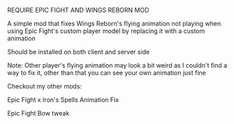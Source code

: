 REQUIRE EPIC FIGHT AND WINGS REBORN MOD

A simple mod that fixes Wings Reborn's flying animation not playing when using Epic Fight's custom player model by replacing it with a custom animation

Should be installed on both client and server side

Note: Other player's flying animation may look a bit weird as I couldn't find a way to fix it, other than that you can see your own animation just fine

Checkout my other mods:

Epic Fight x Iron's Spells Animation Fix

Epic Fight Bow tweak
